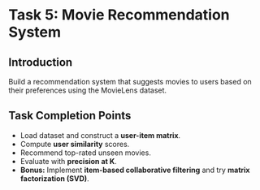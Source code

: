 # Task 5: Movie Recommendation System

## Introduction
Build a recommendation system that suggests movies to users based on their preferences using the MovieLens dataset.

## Task Completion Points
- Load dataset and construct a **user-item matrix**.  
- Compute **user similarity** scores.  
- Recommend top-rated unseen movies.  
- Evaluate with **precision at K**.  
- **Bonus:** Implement **item-based collaborative filtering** and try **matrix factorization (SVD)**.  

